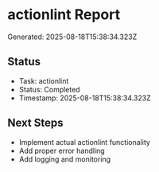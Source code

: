 # actionlint Report

Generated: 2025-08-18T15:38:34.323Z

## Status
- Task: actionlint
- Status: Completed
- Timestamp: 2025-08-18T15:38:34.323Z

## Next Steps
- Implement actual actionlint functionality
- Add proper error handling
- Add logging and monitoring
